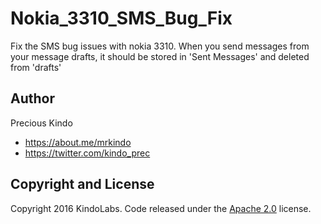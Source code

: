 # Nokia_3310_SMS_Bug_Fix
Fix the SMS bug issues with nokia 3310. When you send messages from your message drafts, it should be stored in 'Sent Messages' and deleted from 'drafts'

## Author

Precious Kindo

* https://about.me/mrkindo
* https://twitter.com/kindo_prec

## Copyright and License

Copyright 2016 KindoLabs. Code released under the [Apache 2.0](https://github.com/kindoprec/Orangetv/blob/gh-pages/LICENSE) license.